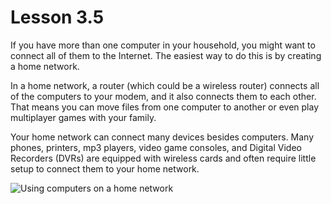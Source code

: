 # Lesson 3.5

If you have more than one computer in your household, you might want to
connect all of them to the Internet. The easiest way to do this is by
creating a home network.

In a home network, a router (which could be a wireless router) connects
all of the computers to your modem, and it also connects them to each
other. That means you can move files from one computer to another or
even play multiplayer games with your family.

Your home network can connect many devices besides computers. Many
phones, printers, mp3 players, video game consoles, and Digital Video
Recorders (DVRs) are equipped with wireless cards and often require
little setup to connect them to your home network.

![Using computers on a home
network](https://lh5.googleusercontent.com/FhTt_o-qnAUkIpl40DxNTiHMpBtlIONtCd5nPV1xCO__OSayzs6iNA-f0YseGsimIo-97q-lBgR3VrFhDDnlSicW8SwjFuwCkSfmE3U6TAHus9_UgSi7b8OVybtt22UwCLhH860)

